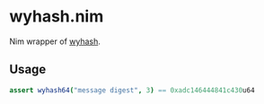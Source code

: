 # wyhash.nim

Nim wrapper of [wyhash](https://github.com/wangyi-fudan/wyhash).

## Usage

```nim
assert wyhash64("message digest", 3) == 0xadc146444841c430u64
```